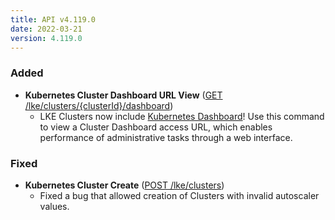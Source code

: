 ```yaml
---
title: API v4.119.0
date: 2022-03-21
version: 4.119.0
---
```


### Added

- **Kubernetes Cluster Dashboard URL View** ([GET /lke/clusters/{clusterId}/dashboard](/docs/api/linode-kubernetes-engine-lke/kubernetes-cluster-dashboard-url-view/))
    - LKE Clusters now include [Kubernetes Dashboard](https://github.com/kubernetes/dashboard)! Use this command to view a Cluster Dashboard access URL, which enables performance of administrative tasks through a web interface.

### Fixed

- **Kubernetes Cluster Create** ([POST /lke/clusters](/docs/api/linode-kubernetes-engine-lke/kubernetes-cluster-create/))
    - Fixed a bug that allowed creation of Clusters with invalid autoscaler values.
